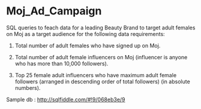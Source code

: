 # Moj_Ad_Campaign
SQL queries to feach data for a leading Beauty Brand to target adult females on Moj as a target audience
for the following data requirements:

1. Total number of adult females who have signed up on Moj.

2. Total number of adult female influencers on Moj (influencer is anyone who has more than
10,000 followers).

3. Top 25 female adult influencers who have maximum adult female followers (arranged in
descending order of total followers) (in absolute numbers).

Sample db :
http://sqlfiddle.com/#!9/068eb3e/9
